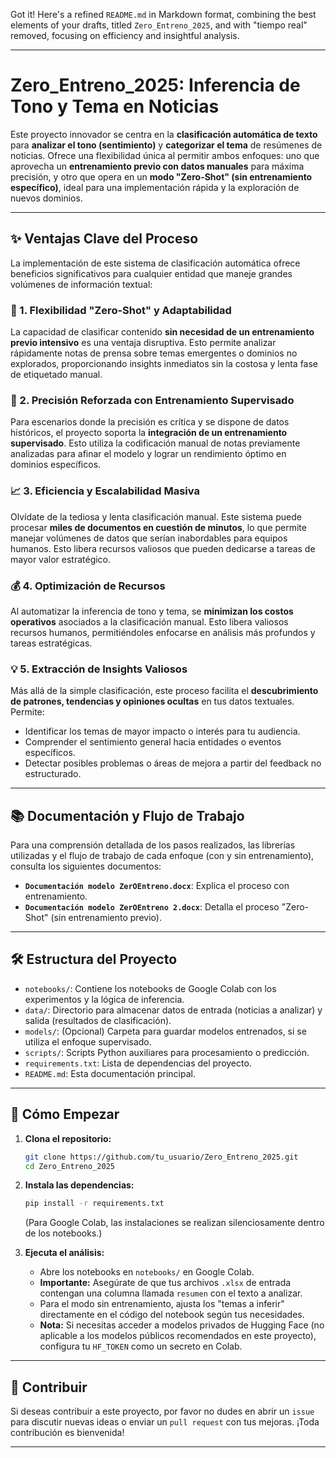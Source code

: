 Got it! Here's a refined `README.md` in Markdown format, combining the best elements of your drafts, titled `Zero_Entreno_2025`, and with "tiempo real" removed, focusing on efficiency and insightful analysis.

---

# Zero_Entreno_2025: Inferencia de Tono y Tema en Noticias

Este proyecto innovador se centra en la **clasificación automática de texto** para **analizar el tono (sentimiento)** y **categorizar el tema** de resúmenes de noticias. Ofrece una flexibilidad única al permitir ambos enfoques: uno que aprovecha un **entrenamiento previo con datos manuales** para máxima precisión, y otro que opera en un **modo "Zero-Shot" (sin entrenamiento específico)**, ideal para una implementación rápida y la exploración de nuevos dominios.

---

## ✨ Ventajas Clave del Proceso

La implementación de este sistema de clasificación automática ofrece beneficios significativos para cualquier entidad que maneje grandes volúmenes de información textual:

### 🚀 1. **Flexibilidad "Zero-Shot" y Adaptabilidad**
La capacidad de clasificar contenido **sin necesidad de un entrenamiento previo intensivo** es una ventaja disruptiva. Esto permite analizar rápidamente notas de prensa sobre temas emergentes o dominios no explorados, proporcionando insights inmediatos sin la costosa y lenta fase de etiquetado manual.

### 🎯 2. **Precisión Reforzada con Entrenamiento Supervisado**
Para escenarios donde la precisión es crítica y se dispone de datos históricos, el proyecto soporta la **integración de un entrenamiento supervisado**. Esto utiliza la codificación manual de notas previamente analizadas para afinar el modelo y lograr un rendimiento óptimo en dominios específicos.

### 📈 3. **Eficiencia y Escalabilidad Masiva**
Olvídate de la tediosa y lenta clasificación manual. Este sistema puede procesar **miles de documentos en cuestión de minutos**, lo que permite manejar volúmenes de datos que serían inabordables para equipos humanos. Esto libera recursos valiosos que pueden dedicarse a tareas de mayor valor estratégico.

### 💰 4. **Optimización de Recursos**
Al automatizar la inferencia de tono y tema, se **minimizan los costos operativos** asociados a la clasificación manual. Esto libera valiosos recursos humanos, permitiéndoles enfocarse en análisis más profundos y tareas estratégicas.

### 💡 5. **Extracción de Insights Valiosos**
Más allá de la simple clasificación, este proceso facilita el **descubrimiento de patrones, tendencias y opiniones ocultas** en tus datos textuales. Permite:
* Identificar los temas de mayor impacto o interés para tu audiencia.
* Comprender el sentimiento general hacia entidades o eventos específicos.
* Detectar posibles problemas o áreas de mejora a partir del feedback no estructurado.

---

## 📚 Documentación y Flujo de Trabajo

Para una comprensión detallada de los pasos realizados, las librerías utilizadas y el flujo de trabajo de cada enfoque (con y sin entrenamiento), consulta los siguientes documentos:

* **`Documentación modelo ZerOEntreno.docx`**: Explica el proceso con entrenamiento.
* **`Documentación modelo ZerOEntreno 2.docx`**: Detalla el proceso "Zero-Shot" (sin entrenamiento previo).

---

## 🛠️ Estructura del Proyecto

* `notebooks/`: Contiene los notebooks de Google Colab con los experimentos y la lógica de inferencia.
* `data/`: Directorio para almacenar datos de entrada (noticias a analizar) y salida (resultados de clasificación).
* `models/`: (Opcional) Carpeta para guardar modelos entrenados, si se utiliza el enfoque supervisado.
* `scripts/`: Scripts Python auxiliares para procesamiento o predicción.
* `requirements.txt`: Lista de dependencias del proyecto.
* `README.md`: Esta documentación principal.

---

## 🚀 Cómo Empezar

1.  **Clona el repositorio:**
    ```bash
    git clone https://github.com/tu_usuario/Zero_Entreno_2025.git
    cd Zero_Entreno_2025
    ```

2.  **Instala las dependencias:**
    ```bash
    pip install -r requirements.txt
    ```
    (Para Google Colab, las instalaciones se realizan silenciosamente dentro de los notebooks.)

3.  **Ejecuta el análisis:**
    * Abre los notebooks en `notebooks/` en Google Colab.
    * **Importante:** Asegúrate de que tus archivos `.xlsx` de entrada contengan una columna llamada `resumen` con el texto a analizar.
    * Para el modo sin entrenamiento, ajusta los "temas a inferir" directamente en el código del notebook según tus necesidades.
    * **Nota:** Si necesitas acceder a modelos privados de Hugging Face (no aplicable a los modelos públicos recomendados en este proyecto), configura tu `HF_TOKEN` como un secreto en Colab.

---

## 🤝 Contribuir

Si deseas contribuir a este proyecto, por favor no dudes en abrir un `issue` para discutir nuevas ideas o enviar un `pull request` con tus mejoras. ¡Toda contribución es bienvenida!

---
